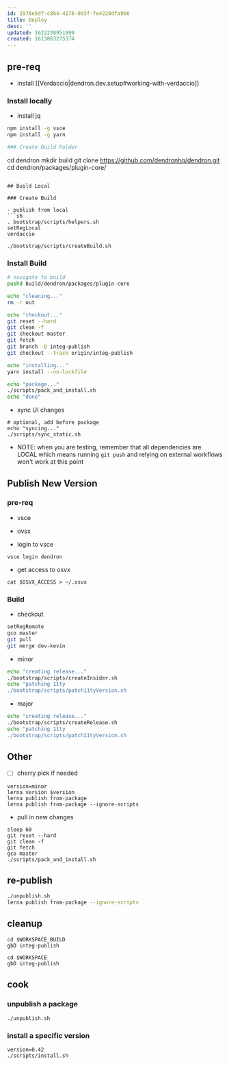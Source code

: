 ```yaml
---
id: 2976e5df-c8b4-4176-9d3f-fe4220dfa9b6
title: Deploy
desc: ''
updated: 1622238951999
created: 1613863275374
---
```




## pre-req
- install [[Verdaccio|dendron.dev.setup#working-with-verdaccio]]

### Install locally
- install jq

```sh
npm install -g vsce
npm install -g yarn

### Create Build Folder

```
cd dendron
mkdir build
git clone https://github.com/dendronhq/dendron.git
cd dendron/packages/plugin-core/
```

## Build Local

### Create Build

- publish from local
```sh
. bootstrap/scripts/helpers.sh
setRegLocal
verdaccio

./bootstrap/scripts/createBuild.sh
```

### Install Build
```sh
# navigate to build
pushd build/dendron/packages/plugin-core

echo "cleaning..."
rm -r out

echo "checkout..."
git reset --hard
git clean -f
git checkout master
git fetch
git branch -D integ-publish
git checkout --track origin/integ-publish

echo "installing..."
yarn install --no-lockfile

echo "package..."
./scripts/pack_and_install.sh
echo "done"
```

- sync UI changes
```
# optional, add before package
echo "syncing..."
./scripts/sync_static.sh
```

- NOTE: when you are testing, remember that all dependencies are LOCAL which means running `git push` and relying on external workflows won't work at this point

## Publish New Version

### pre-req
- vsce 
- ovsx


- login to vsce
```
vsce login dendron
```

- get access to osvx
```
cat $OSVX_ACCESS > ~/.osvx
```

### Build

- checkout
```sh
setRegRemote
gco master
git pull
git merge dev-kevin
```

- minor
```sh
echo "creating release..."
./bootstrap/scripts/createInsider.sh
echo "patching 11ty
./bootstrap/scripts/patch11tyVersion.sh
```

- major
```sh
echo "creating release..."
./bootstrap/scripts/createRelease.sh
echo "patching 11ty
./bootstrap/scripts/patch11tyVersion.sh
```


## Other
- [ ] cherry pick if needed

```
version=minor
lerna version $version 
lerna publish from-package 
lerna publish from-package --ignore-scripts
```

- pull in new changes
```
sleep 60
git reset --hard
git clean -f
git fetch
gco master 
./scripts/pack_and_install.sh
```

## re-publish

```sh
./unpublish.sh
lerna publish from-package --ignore-scripts
```

## cleanup
```
cd $WORKSPACE_BUILD
gbD integ-publish

cd $WORKSPACE
gbD integ-publish
```


## cook

### unpublish a package

```
./unpublish.sh
```

### install a specific version

```
version=0.42
./scripts/install.sh
```